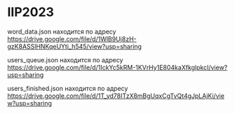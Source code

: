 # IIP2023

word_data.json находится по адресу https://drive.google.com/file/d/1WlB9Uj8zH-gzK8ASSlHNKqeUYti_h545/view?usp=sharing

users_queue.json находится по адресу https://drive.google.com/file/d/1IckYc5kRM-1KVrHy1E804kaXfkglpkcI/view?usp=sharing

users_finished.json находится по адресу https://drive.google.com/file/d/1T_yd78ITzX8mBgUqxCgTvQt4gJpLAjKi/view?usp=sharing

